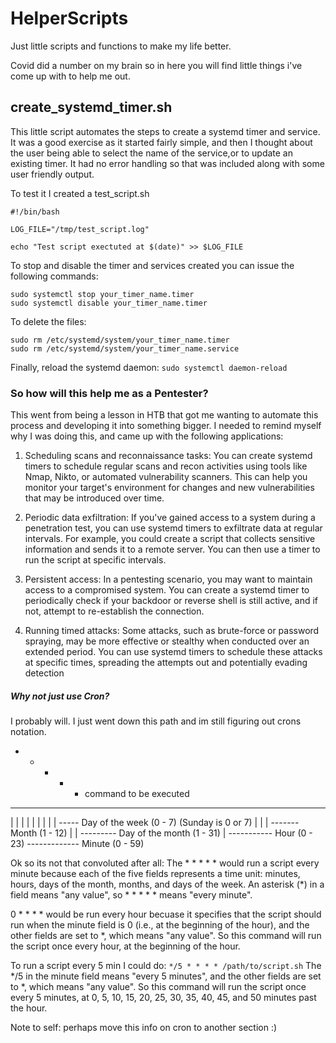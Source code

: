 # HelperScripts
Just little scripts and functions to make my life better.

Covid did a number on my brain so in here you will find little things i've come up with to help me out.

## create_systemd_timer.sh
This little script automates the steps to create a systemd timer and service.
It was a good exercise as it started fairly simple, and then I thought about the user being able to select the name of the service,or to update an existing timer. It had no error handling so that was included along with some user friendly output.

To test it I created a test_script.sh
```
#!/bin/bash

LOG_FILE="/tmp/test_script.log"

echo "Test script exectuted at $(date)" >> $LOG_FILE
```
To stop and disable the timer and services created you can issue the following commands:

```
sudo systemctl stop your_timer_name.timer
sudo systemctl disable your_timer_name.timer
```
To delete the files:
```
sudo rm /etc/systemd/system/your_timer_name.timer
sudo rm /etc/systemd/system/your_timer_name.service
```
Finally, reload the systemd daemon:
`sudo systemctl daemon-reload`

### So how will this help me as a Pentester?
This went from being a lesson in HTB that got me wanting to automate this process and developing it into something bigger.
I needed to remind myself why I was doing this, and came up with the following applications:

1. Scheduling scans and reconnaissance tasks: You can create systemd timers to schedule regular scans and recon activities using tools like Nmap, Nikto, or automated vulnerability scanners. This can help you monitor your target's environment for changes and new vulnerabilities that may be introduced over time.

2. Periodic data exfiltration: If you've gained access to a system during a penetration test, you can use systemd timers to exfiltrate data at regular intervals. For example, you could create a script that collects sensitive information and sends it to a remote server. You can then use a timer to run the script at specific intervals.

3. Persistent access: In a pentesting scenario, you may want to maintain access to a compromised system. You can create a systemd timer to periodically check if your backdoor or reverse shell is still active, and if not, attempt to re-establish the connection.

4. Running timed attacks: Some attacks, such as brute-force or password spraying, may be more effective or stealthy when conducted over an extended period. You can use systemd timers to schedule these attacks at specific times, spreading the attempts out and potentially evading detection

##### Why not just use Cron?
I probably will. I just went down this path and im still figuring out crons notation.

* * * * * command to be executed
- - - - -
| | | | |
| | | | ----- Day of the week (0 - 7) (Sunday is 0 or 7)
| | | ------- Month (1 - 12)
| | --------- Day of the month (1 - 31)
| ----------- Hour (0 - 23)
------------- Minute (0 - 59)

Ok so its not that convoluted after all:
The * * * * * would run a script every minute because each of the five fields represents a time unit: 
minutes, hours, days of the month, months, and days of the week. 
An asterisk (*) in a field means "any value", so * * * * * means "every minute".

0 * * * * would be run every hour becuase it specifies that the script should run when the minute field is 0 (i.e., at the beginning of the hour), 
and the other fields are set to *, which means "any value". So this command will run the script once every hour, at the beginning of the hour.

To run a script every 5 min I could do: `*/5 * * * * /path/to/script.sh`
The */5 in the minute field means "every 5 minutes", and the other fields are set to *, which means "any value". 
So this command will run the script once every 5 minutes, at 0, 5, 10, 15, 20, 25, 30, 35, 40, 45, and 50 minutes past the hour.

Note to self: perhaps move this info on cron to another section :)
